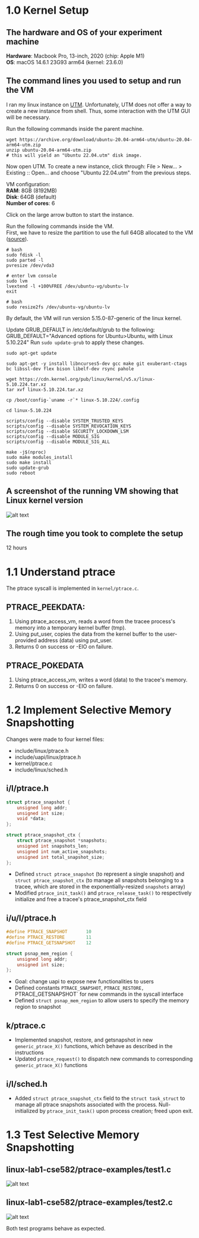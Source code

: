# 1.0 Kernel Setup
## The hardware and OS of your experiment machine
**Hardware**: Macbook Pro, 13-inch, 2020 (chip: Apple M1)  
**OS**: macOS 14.6.1 23G93 arm64 (kernel: 23.6.0)

## The command lines you used to setup and run the VM
I ran my linux instance on [UTM](https://mac.getutm.app/).
Unfortunately, UTM does not offer a way to create a new instance from shell.
Thus, some interaction with the UTM GUI will be necessary.

Run the following commands inside the parent machine.
```console
wget https://archive.org/download/ubuntu-20.04-arm64-utm/ubuntu-20.04-arm64-utm.zip
unzip ubuntu-20.04-arm64-utm.zip
# this will yield an "Ubuntu 22.04.utm" disk image.
```
Now open UTM. To create a new instance, click through: File > New... > Existing :: Open...
and choose "Ubuntu 22.04.utm" from the previous steps.

VM configuration:  
**RAM**: 8GB (8192MB)  
**Disk**: 64GB (default)  
**Number of cores**: 6

Click on the large arrow button to start the instance.

Run the following commands inside the VM.  
First, we have to resize the partition to use the full 64GB allocated to the VM
([source](https://www.albertyw.com/note/resizing-ubuntu-utm)).
```console
# bash
sudo fdisk -l
sudo parted -l
pvresize /dev/vda3

# enter lvm console
sudo lvm
lvextend -l +100%FREE /dev/ubuntu-vg/ubuntu-lv
exit

# bash
sudo resize2fs /dev/ubuntu-vg/ubuntu-lv
```

By default, the VM will run version 5.15.0-87-generic of the linux kernel.

Update GRUB_DEFAULT in /etc/default/grub to the following:
GRUB_DEFAULT="Advanced options for Ubuntu>Ubuntu, with Linux 5.10.224"
Run `sudo update-grub` to apply these changes.

```console
sudo apt-get update

sudo apt-get -y install libncurses5-dev gcc make git exuberant-ctags bc libssl-dev flex bison libelf-dev rsync pahole

wget https://cdn.kernel.org/pub/linux/kernel/v5.x/linux-5.10.224.tar.xz
tar xvf linux-5.10.224.tar.xz

cp /boot/config-`uname -r`* linux-5.10.224/.config

cd linux-5.10.224

scripts/config --disable SYSTEM_TRUSTED_KEYS
scripts/config --disable SYSTEM_REVOCATION_KEYS
scripts/config --disable SECURITY_LOCKDOWN_LSM
scripts/config --disable MODULE_SIG
scripts/config --disable MODULE_SIG_ALL

make -j$(nproc)
sudo make modules_install
sudo make install
sudo update-grub
sudo reboot
```

## A screenshot of the running VM showing that Linux kernel version
![alt text](./data/vmlinux-5.10.224.png "VM running 5.10.224")

## The rough time you took to complete the setup  
12 hours

# 1.1 Understand ptrace
The ptrace syscall is implemented in `kernel/ptrace.c`.

## PTRACE_PEEKDATA:
1. Using ptrace_access_vm, reads a word from the tracee process's memory into a temporary kernel buffer (tmp).
2. Using put_user, copies the data from the kernel buffer to the user-provided address (data) using put_user.
3. Returns 0 on success or -EIO on failure.

## PTRACE_POKEDATA
1. Using ptrace_access_vm, writes a word (data) to the tracee's memory.
2. Returns 0 on success or -EIO on failure.

# 1.2 Implement Selective Memory Snapshotting
Changes were made to four kernel files:
- include/linux/ptrace.h
- include/uapi/linux/ptrace.h
- kernel/ptrace.c
- include/linux/sched.h

## i/l/ptrace.h
```c
struct ptrace_snapshot {
	unsigned long addr;
	unsigned int size;
	void *data;
};

struct ptrace_snapshot_ctx {
	struct ptrace_snapshot *snapshots;
	unsigned int snapshots_len;
	unsigned int num_active_snapshots;
	unsigned int total_snapshot_size;
};
```

- Defined `struct ptrace_snapshot` (to represent a single snapshot) and `struct ptrace_snapshot_ctx` (to manage all snapshots belonging to a tracee, which are stored in the exponentially-resized `snapshots` array)
- Modified `ptrace_init_task()` and `ptrace_release_task()` to respectively initialize and free a tracee's ptrace_snapshot_ctx field


## i/u/l/ptrace.h
```c
#define PTRACE_SNAPSHOT		  10
#define PTRACE_RESTORE		  11
#define PTRACE_GETSNAPSHOT	  12

struct psnap_mem_region {
	unsigned long addr;
	unsigned int size;
};
```
- Goal: change uapi to expose new functionalities to users
- Defined constants `PTRACE_SNAPSHOT`, `PTRACE_RESTORE, `PTRACE_GETSNAPSHOT` for new commands in the syscall interface
- Defined `struct psnap_mem_region` to allow users to specify the memory region to snapshot

## k/ptrace.c
- Implemented snapshot, restore, and getsnapshot in new `generic_ptrace_X()` functions, which behave as described in the instructions
- Updated `ptrace_request()` to dispatch new commands to corresponding `generic_ptrace_X()` functions

## i/l/sched.h
- Added `struct ptrace_snapshot_ctx` field to the `struct task_struct` to manage all ptrace snapshots associated with the process. Null-initialized by `ptrace_init_task()` upon process creation; freed upon exit.



# 1.3 Test Selective Memory Snapshotting
## linux-lab1-cse582/ptrace-examples/test1.c
![alt text](./data/test1.png "test1")


## linux-lab1-cse582/ptrace-examples/test2.c
![alt text](./data/test2.png "test2")


Both test programs behave as expected.

